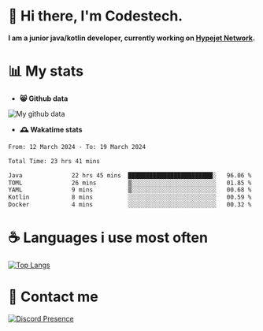 # 👋 Hi there, I'm Codestech.
**I am a junior java/kotlin developer, currently working on [Hypejet Network](https://github.com/Hypejet).**

# 📊 My stats
- **😸 Github data**

![My github data](https://github-readme-stats.vercel.app/api?username=Codestech1&count_private=true&include_all_commits=true&theme=codeSTACKr)

- **🕰️ Wakatime stats**
<!--START_SECTION:waka-->

```txt
From: 12 March 2024 - To: 19 March 2024

Total Time: 23 hrs 41 mins

Java              22 hrs 45 mins  ████████████████████████░   96.06 %
TOML              26 mins         ▒░░░░░░░░░░░░░░░░░░░░░░░░   01.85 %
YAML              9 mins          ▒░░░░░░░░░░░░░░░░░░░░░░░░   00.68 %
Kotlin            8 mins          ░░░░░░░░░░░░░░░░░░░░░░░░░   00.59 %
Docker            4 mins          ░░░░░░░░░░░░░░░░░░░░░░░░░   00.32 %
```

<!--END_SECTION:waka-->

# ☕ Languages i use most often
[![Top Langs](https://github-readme-stats.vercel.app/api/top-langs/?username=Codestech1&layout=compact&langs_count=8&exclude_repo=window5000.github.io&theme=codeSTACKr)](https://github.com/anuraghazra/github-readme-stats)

# 💬 Contact me
[![Discord Presence](https://lanyard.cnrad.dev/api/650718742157852740)](https://discord.com/users/650718742157852740)
</br>
